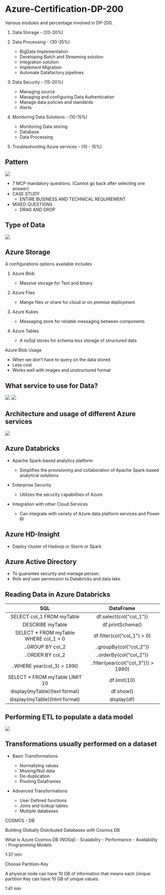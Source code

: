 # Azure-Certification-DP-200

Various modules and percentage involved in DP-200.

1) Data Storage - (20-30%)

2) Data Processing - (30-35%)
	- BigData Implementation
	- Developing Batch and Streaming solution
	- Integration solution
	- Implement Migration
	- Automate Datafactory pipelines

3) Data Security - (15-20%)
	- Managing source
	- Managing and configuring Data Authentication
	- Manage data policies and standards
	- Alerts

4) Monitoring Data Solutions - (10-15%)
	- Monitoring Data storing 
	- Database 
	- Data Processing

5) Troubleshooting Azure services - (10 - 15%)

## Pattern

<img src="images/1.Exam-Pattern.jpg">

- 7 MCP mandatory questions. (Cannot go back after selecting one answer)
- CASE STUDY
	- ENTIRE BUSINESS AND TECHNICAL REQUIREMENT
- MIXED QUESTIONS
	- DRAG AND DROP

## Type of Data

<img src="images/2.Data-Types.jpg">

## Azure Storage

4 configurations options available includes

1) Azure Blob
	- Massive storage for Text and binary
  
2) Azure Files
    - Mange files or share for cloud or on premise deployment
    
3) Azure Kubes
    - Messaging store for reliable messaging between components
    
4) Azure Tables
    - A noSql stores for schema less storage of structured data

Azure Blob Usage
  - When we don’t have to query on the data stored
  - Less cost
  - Works well with images and unstructured format
  
## What service to use for Data?

<img src="images/3.Component-Usage-1.jpg">

<img src="images/4.Component-Usage-2.jpg">


## Architecture and usage of different Azure services

<img src="images/5.Architecture.jpg">

## Azure Databricks

- Apache Spark-based analytics platform
	- Simplifies the provisioning and collaboration of Apache Spark-based analytical solutions

- Enterprise Security
	- Utilizes the security capabilities of Azure
	
- Integration with other Cloud Services
	- Can integrate with variety of Azure data platform services and Power BI
	
## Azure HD-Insight

- Deploy cluster of Hadoop or Storm or Spark

## Azure Active Directory

- To guarantee security and manage person.
- Role  and user permission to Databricks and data lake.

## Reading Data in Azure Databricks

| SQL | DataFrame |
| :---: | :---: |
| SELECT col_1 FROM myTable | df.select(col("col_1")) |
| DESCRIBE myTable | df.printSchema() |
| SELECT * FROM myTable WHERE col_1 > 0 | df.filter(col("col_1") > 0) |
| ..GROUP BY col_2 | ..groupBy(col("col_2")) |
| ..ORDER BY col_2 | ..orderBy(col("col_2")) |
| ..WHERE year(col_3) > 1990 | ..filter(year(col("col_3"))) > 1990) |
| SELECT * FROM myTable LIMIT 10 | df.limit(10) |
| display(myTable)(text format) | df.show() |
| display(myTable)(html format) | display(df) |

## Performing ETL to populate a data model

<img src="images/6.ETL-DataModel.jpg">

## Transformations usually performed on a dataset

- Basic Transformations
	- Normalizing values
	- Missing/Null data
	- De-duplication
	- Pivoting Dataframes

- Advanced Transformations
	- User Defined functions
	- Joins and lookup tables
	- Multiple databases

COSMOS - DB

Building Globally Distributed Databases with Cosmos DB

What is Azure Cosmos DB (NOSql)
	- Scalability
	- Performance
	- Availability
	- Programming Models 

1:37 min

Choose Partition-Key

A physical node can have 10 GB of information that means each Unique partition Key can have 10 GB of unique values.

1:41 min
